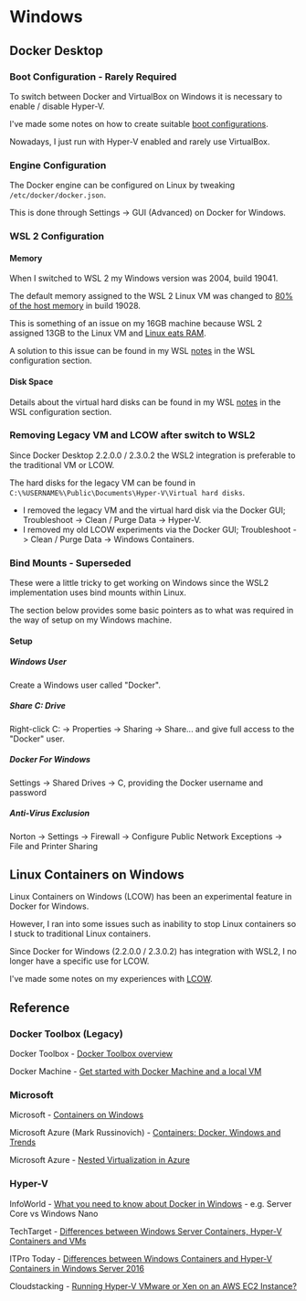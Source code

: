 # Windows

## Docker Desktop

### Boot Configuration - Rarely Required

To switch between Docker and VirtualBox on Windows it is necessary to enable / disable Hyper-V.

I've made some notes on how to create suitable [boot configurations](../../Boot.md).

Nowadays, I just run with Hyper-V enabled and rarely use VirtualBox.



### Engine Configuration

The Docker engine can be configured on Linux by tweaking `/etc/docker/docker.json`.

This is done through Settings -> GUI (Advanced) on Docker for Windows.



### WSL 2 Configuration

#### Memory

When I switched to WSL 2 my Windows version was 2004, build 19041.

The default memory assigned to the WSL 2 Linux VM was changed to [80% of the host memory](https://docs.microsoft.com/en-us/windows/wsl/release-notes#build-19028) in build 19028.

This is something of an issue on my 16GB machine because WSL 2 assigned 13GB to the Linux VM and [Linux eats RAM](https://www.linuxatemyram.com/).

A solution to this issue can be found in my WSL [notes](../../WSL/README.md) in the WSL configuration section.



#### Disk Space

Details about the virtual hard disks can be found in my WSL [notes](../../WSL/README.md) in the WSL configuration section.



### Removing Legacy VM and LCOW after switch to WSL2

Since Docker Desktop 2.2.0.0 / 2.3.0.2 the WSL2 integration is preferable to the traditional VM or LCOW.

The hard disks for the legacy VM can be found in `C:\%USERNAME%\Public\Documents\Hyper-V\Virtual hard disks`.

- I removed the legacy VM and the virtual hard disk via the Docker GUI; Troubleshoot -> Clean / Purge Data -> Hyper-V.
- I removed my old LCOW experiments via the Docker GUI; Troubleshoot -> Clean / Purge Data -> Windows Containers.



### Bind Mounts - Superseded

These were a little tricky to get working on Windows since the WSL2 implementation uses bind mounts within Linux.

The section below provides some basic pointers as to what was required in the way of setup on my Windows machine.

#### Setup

##### Windows User

Create a Windows user called "Docker".

##### Share C: Drive

Right-click C: -> Properties -> Sharing -> Share... and give full access to the "Docker" user.

##### Docker For Windows

Settings -> Shared Drives -> C, providing the Docker username and password

##### Anti-Virus Exclusion

Norton -> Settings -> Firewall -> Configure Public Network Exceptions -> File and Printer Sharing



## Linux Containers on Windows

Linux Containers on Windows (LCOW) has been an experimental feature in Docker for Windows.

However, I ran into some issues such as inability to stop Linux containers so I stuck to traditional Linux containers.

Since Docker for Windows (2.2.0.0 / 2.3.0.2) has integration with WSL2, I no longer have a specific use for LCOW.

I've made some notes on my experiences with [LCOW](LCOW.md).



## Reference

### Docker Toolbox (Legacy)

Docker Toolbox - [Docker Toolbox overview](https://docs.docker.com/toolbox/overview/)

Docker Machine - [Get started with Docker Machine and a local VM](https://docs.docker.com/machine/get-started/)

### Microsoft

Microsoft - [Containers on Windows](https://docs.microsoft.com/en-us/virtualization/windowscontainers/about/)

Microsoft Azure (Mark Russinovich) - [Containers: Docker, Windows and Trends](https://azure.microsoft.com/en-us/blog/containers-docker-windows-and-trends/)

Microsoft Azure - [Nested Virtualization in Azure](https://azure.microsoft.com/en-gb/blog/nested-virtualization-in-azure/)

### Hyper-V

InfoWorld - [What you need to know about Docker in Windows](https://www.infoworld.com/article/3163257/application-development/what-you-need-to-know-about-docker-in-windows.html) - e.g. Server Core vs Windows Nano

TechTarget - [Differences between Windows Server Containers, Hyper-V Containers and VMs](http://searchservervirtualization.techtarget.com/tip/Differences-between-Windows-Server-Containers-Hyper-V-Containers-and-VMs)

ITPro Today - [Differences between Windows Containers and Hyper-V Containers in Windows Server 2016](http://www.itprotoday.com/windows-8/differences-between-windows-containers-and-hyper-v-containers-windows-server-2016)

Cloudstacking - [Running Hyper-V VMware or Xen on an AWS EC2 Instance?](http://cloudstacking.com/posts/running-hyper-v-vmware-or-xen-on-an-aws-ec2-instance.html)

